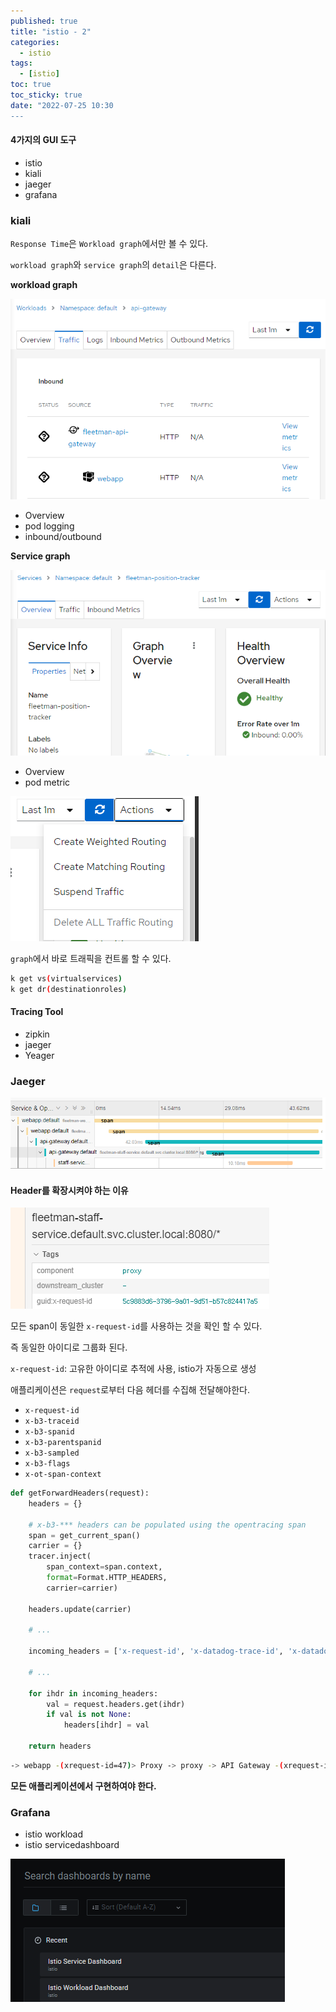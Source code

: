 ```yaml
---
published: true
title: "istio - 2"
categories:
  - istio
tags:
  - [istio]
toc: true
toc_sticky: true
date: "2022-07-25 10:30
---
```


#### 4가지의 GUI 도구

* istio
* kiali
* jaeger
* grafana

### kiali

`Response Time`은 `Workload graph`에서만 볼 수 있다.

`workload graph`와 `service graph`의 `detail`은 다른다. 

**workload graph**

![image-20220722181404402](../../assets/images/posts/2022-07-22-post-istio-2/image-20220722181404402.png)

* Overview
* pod logging
* inbound/outbound

**Service graph**

![image-20220722181647798](../../assets/images/posts/2022-07-22-post-istio-2/image-20220722181647798.png)

* Overview
* pod metric

![image-20220725100049367](../../assets/images/posts/2022-07-25-post-istio-2/image-20220725100049367.png)

`graph`에서 바로 트래픽을 컨트롤 할 수 있다.

```bash
k get vs(virtualservices)
k get dr(destinationroles)
```

#### Tracing Tool

* zipkin
* jaeger
* Yeager

### Jaeger

![image-20220725102509048](../../assets/images/posts/2022-07-25-post-istio-2/image-20220725102509048.png)

#### Header를 확장시켜야 하는 이유

![image-20220725104813954](../../assets/images/posts/2022-07-25-post-istio-2/image-20220725104813954.png)

모든 span이 동일한 `x-request-id`를 사용하는 것을 확인 할 수 있다.

즉 동일한 아이디로 그룹화 된다.

`x-request-id`: 고유한 아이디로 추적에 사용, istio가 자동으로 생성

애플리케이션은 `request`로부터 다음 헤더를 수집해 전달해야한다.

- `x-request-id`
- `x-b3-traceid`
- `x-b3-spanid`
- `x-b3-parentspanid`
- `x-b3-sampled`
- `x-b3-flags`
- `x-ot-span-context`

```python
def getForwardHeaders(request):
    headers = {}

    # x-b3-*** headers can be populated using the opentracing span
    span = get_current_span()
    carrier = {}
    tracer.inject(
        span_context=span.context,
        format=Format.HTTP_HEADERS,
        carrier=carrier)

    headers.update(carrier)

    # ...

    incoming_headers = ['x-request-id', 'x-datadog-trace-id', 'x-datadog-parent-id', 'x-datadog-sampled']

    # ...

    for ihdr in incoming_headers:
        val = request.headers.get(ihdr)
        if val is not None:
            headers[ihdr] = val

    return headers

```

```bash
-> webapp -(xrequest-id=47)> Proxy -> proxy -> API Gateway -(xrequest-id=47)> Proxy
```

**모든 애플리케이션에서 구현하여야 한다.**

### Grafana

* istio workload
* istio servicedashboard

![image-20220725151022525](../../assets/images/posts/2022-07-25-post-istio-2/image-20220725151022525.png)

